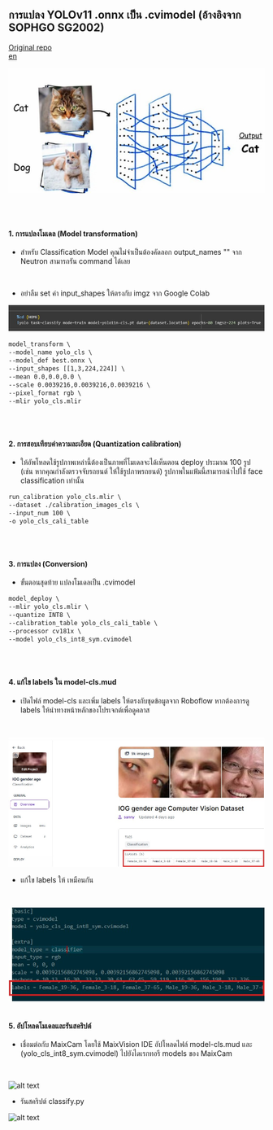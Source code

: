 ## การแปลง YOLOv11 .onnx เป็น .cvimodel (อ้างอิงจาก SOPHGO SG2002)
[Original repo](https://github.com/AIWintermuteAI/maixcam-model-conversion?tab=readme-ov-file)
<br/>
[en](https://github.com/San279/Roboflow-to-maixcam/blob/main/README-cls.md)
<br/>

![alt text](assets/cls.jpg)

<br/>
<br/>

#### 1. การแปลงโมเดล (Model transformation)

- สำหรับ Classification Model คุณไม่จำเป็นต้องคัดลอก output_names "" จาก Neutron สามารถรัน command ได้เลย
<br/>

- อย่าลืม set ค่า input_shapes ให้ตรงกับ imgz จาก Google Colab

![alt text](assets/1-cls.jpg)

```
model_transform \
--model_name yolo_cls \
--model_def best.onnx \
--input_shapes [[1,3,224,224]] \
--mean 0.0,0.0,0.0 \
--scale 0.0039216,0.0039216,0.0039216 \
--pixel_format rgb \
--mlir yolo_cls.mlir
```
<br/><br/>

#### 2. การสอบเทียบค่าความละเอียด (Quantization calibration)

- ให้อัพโหลดใช้รูปภาพเหล่านี้ต้องเป็นภาพที่โมเดลจะได้เห็นตอน deploy ประมาณ 100 รูป (เช่น หากคุณกำลังตรวจจับรถยนต์ ให้ใช้รูปภาพรถยนต์) รูปภาพในแฟ้มนี้สามารถนำไปใช้ face classification เท่านั้น

```
run_calibration yolo_cls.mlir \
--dataset ./calibration_images_cls \
--input_num 100 \
-o yolo_cls_cali_table
```
<br/><br/>

#### 3. การแปลง (Conversion)

- ขั้นตอนสุดท้าย แปลงโมเดลเป็น .cvimodel

```
model_deploy \
--mlir yolo_cls.mlir \
--quantize INT8 \
--calibration_table yolo_cls_cali_table \
--processor cv181x \
--model yolo_cls_int8_sym.cvimodel
```
<br/><br/>

#### 4. แก้ไข labels ใน model-cls.mud

- เปิดไฟล์ model-cls และเพิ่ม labels ให้ตรงกับชุดข้อมูลจาก Roboflow หากต้องการดู labels ให้นำทางหน้าหลักของโปรเจกต์เพื่อดูคลาส
<br/>

![alt text](assets/4-cls.jpg) 
<br/>

- แก้ไข labels ให้ เหมือนกัน
<br/>

![alt text](assets/4.1-cls.jpg) 
<br/><br/>


#### 5. อัปโหลดโมเดลและรันสคริปต์

- เชื่อมต่อกับ MaixCam โดยใช้ MaixVision IDE อัปโหลดไฟล์ model-cls.mud และ (yolo_cls_int8_sym.cvimodel) ไปยังไดเรกทอรี models ของ MaixCam
<br/>

![alt text](assets/5-cls.jpg) 
<br/>

- รันสคริปต์ classify.py

![alt text](assets/5.1-cls.jpg) 

